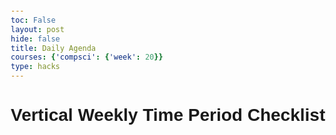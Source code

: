 ```yaml
---
toc: False
layout: post
hide: false
title: Daily Agenda
courses: {'compsci': {'week': 20}}
type: hacks
---
```

<html lang="en">
<head>
    <meta charset="UTF-8">
    <meta name="viewport" content="width=device-width, initial-scale=1.0">
    <title>Vertical Weekly Time Period Checklist</title>
    <style>
        body {
            font-family: 'Arial', sans-serif;
            margin: 20px;
        }
        .calendar {
            display: flex;
            flex-direction: column;
        }
        .day {
            border: 1px solid #ccc;
            padding: 10px;
            text-align: left;
            margin-bottom: 10px;
            background-color: #f9f9f9;
            border-radius: 5px;
        }
        h2 {
            margin-bottom: 10px;
        }
        .time-period {
            margin-bottom: 15px;
        }
        .time-period label {
            font-weight: bold;
        }
        input[type="text"] {
            width: 70%;
            margin: 5px 0;
            border: 1px solid #ccc;
            box-sizing: border-box;
            padding: 8px;
        }
        button {
            width: 100%;
            padding: 8px;
            background-color: #f5aeb6;
            color: white;
            border: none;
            cursor: pointer;
            margin-top: 5px;
        }
        button:hover {
            background-color: #f27e8c;
        }
        ul {
            list-style-type: none;
            padding: 0;
            margin-top: 10px;
        }
        li {
            margin-bottom: 8px;
            display: flex;
            align-items: center;
        }
        li input[type="checkbox"] {
            margin-right: 8px;
        }
        li span {
            cursor: pointer;
        }
    </style>
</head>
<body>
    <h1>Vertical Weekly Time Period Checklist</h1>
    <div class="calendar" id="calendar"></div>
    <script>
        const daysOfWeek = ['Sunday', 'Monday', 'Tuesday', 'Wednesday', 'Thursday', 'Friday', 'Saturday'];
        function createDaySection(day) {
            const calendar = document.getElementById('calendar');
            const dayDiv = document.createElement('div');
            dayDiv.classList.add('day');
            const heading = document.createElement('h2');
            heading.textContent = day;
            dayDiv.appendChild(heading);
            ['Morning', 'Noon', 'Afternoon'].forEach((timePeriod) => {
                const timePeriodDiv = document.createElement('div');
                timePeriodDiv.classList.add('time-period');
                const label = document.createElement('label');
                label.textContent = timePeriod;
                const taskInput = document.createElement('input');
                taskInput.type = 'text';
                taskInput.placeholder = 'Enter task...';
                const addButton = document.createElement('button');
                addButton.textContent = 'Add Task';
                addButton.onclick = function () {
                    addTask(day, timePeriod);
                };
                const taskList = document.createElement('ul');
                taskList.id = `taskList${day}${timePeriod}`;
                timePeriodDiv.appendChild(label);
                timePeriodDiv.appendChild(taskInput);
                timePeriodDiv.appendChild(addButton);
                timePeriodDiv.appendChild(taskList);
                dayDiv.appendChild(timePeriodDiv);
            });
            calendar.appendChild(dayDiv);
        }
        function addTask(day, timePeriod) {
            const taskInput = document.querySelector('input[type="text"]');
            const taskList = document.getElementById(`taskList${day}${timePeriod}`);
            if (taskInput.value.trim() === '') {
                alert('Please enter a task.');
                return;
            }
            const li = document.createElement('li');
            const checkbox = document.createElement('input');
            checkbox.type = 'checkbox';
            li.appendChild(checkbox);
            li.appendChild(document.createTextNode(taskInput.value));
            taskList.appendChild(li);
            taskInput.value = '';
        }
        daysOfWeek.forEach(createDaySection);
    </script>

</body>
</html>
